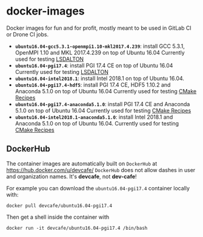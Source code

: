 # docker-images

Docker images for fun and for profit, mostly meant to be used in GitLab CI or Drone CI jobs.

* **`ubuntu16.04-gcc5.3.1-openmpi1.10-mkl2017.4.239`**: install GCC 5.3.1, OpenMPI 1.10 and MKL 2017.4.239 on top of Ubuntu 16.04
  Currently used for testing [LSDALTON](https://gitlab.com/dalton/lsdalton)
* **`ubuntu16.04-pgi17.4`**: install PGI 17.4 CE on top of Ubuntu 16.04
  Currently used for testing [LSDALTON](https://gitlab.com/dalton/lsdalton)
* **`ubuntu16.04-intel2018.1`**: install Intel 2018.1 on top of Ubuntu 16.04.
* **`ubuntu16.04-pgi17.4-hdf5`**: install PGI 17.4 CE, HDF5 1.10.2 and Anaconda 5.1.0 on top of Ubuntu 16.04
  Currently used for testing [CMake Recipes](https://github.com/bast/cmake-recipes)
* **`ubuntu16.04-pgi17.4-anaconda5.1.0`**: install PGI 17.4 CE and Anaconda 5.1.0 on top of Ubuntu 16.04
  Currently used for testing [CMake Recipes](https://github.com/bast/cmake-recipes)
* **`ubuntu16.04-intel2018.1-anaconda5.1.0`**: install Intel 2018.1 and Anaconda 5.1.0 on top of Ubuntu 16.04.
  Currently used for testing [CMake Recipes](https://github.com/bast/cmake-recipes)

## DockerHub

The container images are automatically built on `DockerHub` at https://hub.docker.com/u/devcafe/
`DockerHub` does not allow dashes in user and organization names. It's **devcafe**, not **dev-cafe**!

For example you can download the `ubuntu16.04-pgi17.4` container locally with:

    docker pull devcafe/ubuntu16.04-pgi17.4

Then get a shell inside the container with

    docker run -it devcafe/ubuntu16.04-pgi17.4 /bin/bash
